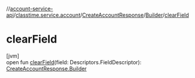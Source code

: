 //[account-service-api](../../../../index.md)/[classtime.service.account](../../index.md)/[CreateAccountResponse](../index.md)/[Builder](index.md)/[clearField](clear-field.md)

# clearField

[jvm]\
open fun [clearField](clear-field.md)(field: Descriptors.FieldDescriptor): [CreateAccountResponse.Builder](index.md)
